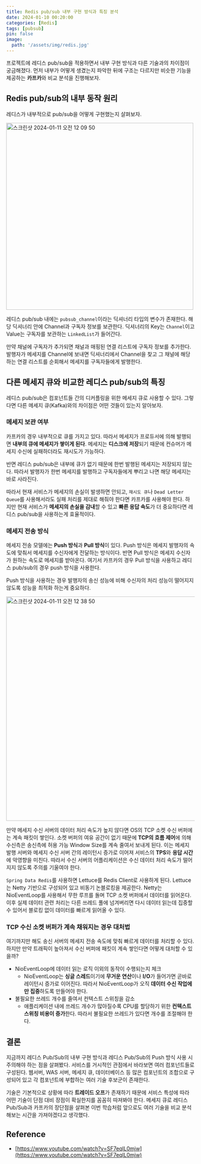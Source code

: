 ```yaml
---
title: Redis pub/sub 내부 구현 방식과 특징 분석
date: 2024-01-10 00:20:00
categories: [Redis]
tags: [pubsub]
pin: false
image:
  path: '/assets/img/redis.jpg'
---
```


프로젝트에 레디스 pub/sub을 적용하면서 내부 구현 방식과 다른 기술과의 차이점이 궁금해졌다. 먼저 내부가 어떻게 생겼는지 파악한 뒤에 구조는 다르지만 비슷한 기능을 제공하는 **카프카**와 비교 분석을 진행해보자.

## Redis pub/sub의 내부 동작 원리

레디스가 내부적으로 pub/sub을 어떻게 구현했는지 살펴보자.

<img width="500" alt="스크린샷 2024-01-11 오전 12 09 50" src="https://github.com/CMC11th-Melly/Melly_Server/assets/82302520/2e3ca260-8563-4704-9d76-92c44460d115">

레디스 pub/sub 내에는 `pubsub_channel`이라는 딕셔너리 타입의 변수가 존재한다. 해당 딕셔너리 안에 Channel과 구독자 정보를 보관한다. 딕셔너리의 Key는 `Channel`이고 Value는 구독자를 보관하는 `LinkedList`가 들어간다.

만약 채널에 구독자가 추가되면 채널과 매핑된 연결 리스트에 구독자 정보를 추가한다. 발행자가 메세지를 Channel에 보내면 딕셔너리에서 Channel을 찾고 그 채널에 해당하는 연결 리스트를 순회해서 메세지를 구독자들에게 발행한다.

## 다른 메세지 큐와 비교한 레디스 pub/sub의 특징

레디스 pub/sub은 컴포넌트들 간의 디커플링을 위한 메세지 큐로 사용할 수 있다. 그렇다면 다른 메세지 큐(Kafka)와의 차이점은 어떤 것들이 있는지 알아보자.

### 메세지 보관 여부
카프카의 경우 내부적으로 큐를 가지고 있다. 따라서 메세지가 프로듀서에 의해 발행되면 **내부의 큐에 메세지가 쌓이게 된다**. 메세지는 **디스크에 저장**되기 때문에 컨슈머가 메세지 수신에 실패하더라도 재시도가 가능하다.

반면 레디스 pub/sub은 내부에 큐가 없기 때문에 한번 발행된 메세지는 저장되지 않는다. 따라서 발행자가 한번 메세지를 발행하고 구독자들에게 뿌리고 나면 해당 메세지는 바로 사라진다. 

따라서 현재 서비스가 메세지의 손실이 발생하면 안되고, `재시도 큐`나 `Dead Letter Queue`를 사용해서라도 실패 처리를 제대로 해줘야 한다면 카프카를 사용해야 한다. 하지만 현재 서비스가 **메세지의 손실을 감내**할 수 있고 **빠른 응답 속도**가 더 중요하다면
레디스 pub/sub을 사용하는게 효율적이다.

### 메세지 전송 방식

메세지 전송 모델에는 **Push 방식**과 **Pull 방식**이 있다. Push 방식은 메세지 발행자의 속도에 맞춰서 메세지를 수신자에게 전달하는 방식이다. 반면 Pull 방식은 메세지 수신자가 원하는 속도로 메세지를 받아온다. 여기서 카프카의 경우 Pull 방식을 사용하고 레디스 pub/sub의 경우 push 방식을 사용한다.

Push 방식을 사용하는 경우 발행자의 송신 성능에 비해 수신자의 처리 성능이 떨어지지 않도록 성능을 최적화 하는게 중요하다. 

<img width="600" alt="스크린샷 2024-01-11 오전 12 38 50" src="https://github.com/CMC11th-Melly/Melly_Server/assets/82302520/35aef840-146d-42cd-bbaf-c264cf9a6720">

만약 메세지 수신 서버의 데이터 처리 속도가 높지 않다면 OS의 TCP 소켓 수신 버퍼에는 계속 패킷이 쌓인다. 소켓 버퍼의 여유 공간이 없기 때문에 **TCP의 흐름 제어**에 의해 수신측은 송신측에 허용 가능 Window Size를 계속 줄여서 보내게 된다. 이는 메세지 발행 서버와 메세지 수신 서버 간의 레이턴시 증가로 이어져 서비스의 **TPS**와 **응답 시간**에 악영향을 미친다. 따라서 수신 서버의 어플리케이션은 수신 데이터 처리 속도가 떨어지지 않도록 주의를 기울여야 한다.

`Spring Data Redis`를 사용하면 Lettuce를 Redis Client로 사용하게 된다. Lettuce는 Netty 기반으로 구성되어 있고 비동기 논블로킹을 제공한다. Netty는 NioEventLoop를 사용해서 무한 루프를 돌며 TCP 소켓 버퍼에서 데이터를 읽어온다. 이후 실제 데이터 관련 처리는 다른 쓰레드 풀에 넘겨버리면 다시 데이터 읽는데 집중할 수 있어서 블로킹 없이 데이터를 빠르게 읽어올 수 있다.

### TCP 수신 소켓 버퍼가 계속 채워지는 경우 대처법

여기까지만 해도 송신 서버의 메세지 전송 속도에 맞춰 빠르게 데이터를 처리할 수 있다. 하지만 만약 트래픽이 높아져서 수신 버퍼에 패킷이 계속 쌓인다면 어떻게 대처할 수 있을까?

- NioEventLoop에 데이터 읽는 로직 이외의 동작이 수행되는지 체크
  - NioEventLoop는 **싱글 스레드**이기에 **무거운 연산**이나 **I/O**가 들어가면 곧바로 레이턴시 증가로 이어진다. 따라서 NioEventLoop가 오직 **데이터 수신 작업에만 집중**하도록 만들어야 한다.
- 불필요한 쓰레드 개수를 줄여서 컨텍스트 스위칭을 감소
  - 애플리케이션 내에 쓰레드 개수가 많아질수록 CPU를 할당하기 위한 **컨텍스트 스위칭 비용이 증가**한다. 따라서 불필요한 쓰레드가 있다면 개수를 조절해야 한다.

## 결론

지금까지 레디스 Pub/Sub의 내부 구현 방식과 레디스 Pub/Sub의 Push 방식 사용 시 주의해야 하는 점을 살펴봤다. 서비스를 거시적인 관점에서 바라보면 여러 컴포넌트들로 구성된다. 웹서버, WAS 서버, 메세지 큐, 데이터베이스 등 많은 컴포넌트의 조합으로 구성되어 있고 각 컴포넌트에 부합하는 여러 기술 후보군이 존재한다.

기술은 기본적으로 상황에 따라 **트레이드 오프**가 존재하기 때문에 서비스 특성에 따라 어떤 기술이 단점 대비 장점이 확실한지를 꼼꼼히 따져봐야 한다. 메세지 큐로 레디스 Pub/Sub과 카프카의 장단점을 살펴본 이번 학습처럼 앞으로도 여러 기술을 비교 분석해보는 시간을 가져야겠다고 생각했다.

## Reference

- [https://www.youtube.com/watch?v=SF7eqlL0mjw](https://www.youtube.com/watch?v=SF7eqlL0mjw)






[nodejs]: https://nodejs.org/
[starter]: https://github.com/cotes2020/chirpy-starter
[pages-workflow-src]: https://docs.github.com/en/pages/getting-started-with-github-pages/configuring-a-publishing-source-for-your-github-pages-site#publishing-with-a-custom-github-actions-workflow
[latest-tag]: https://github.com/cotes2020/jekyll-theme-chirpy/tags
